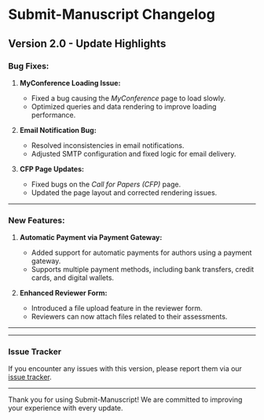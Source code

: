 # Submit-Manuscript Changelog

## Version 2.0 - Update Highlights

### Bug Fixes:
1. **MyConference Loading Issue:**
   - Fixed a bug causing the *MyConference* page to load slowly.
   - Optimized queries and data rendering to improve loading performance.

2. **Email Notification Bug:**
   - Resolved inconsistencies in email notifications.
   - Adjusted SMTP configuration and fixed logic for email delivery.

3. **CFP Page Updates:**
   - Fixed bugs on the *Call for Papers (CFP)* page.
   - Updated the page layout and corrected rendering issues.

---

### New Features:
1. **Automatic Payment via Payment Gateway:**
   - Added support for automatic payments for authors using a payment gateway.
   - Supports multiple payment methods, including bank transfers, credit cards, and digital wallets.

2. **Enhanced Reviewer Form:**
   - Introduced a file upload feature in the reviewer form.
   - Reviewers can now attach files related to their assessments.

---


---

### Issue Tracker
If you encounter any issues with this version, please report them via our [issue tracker](https://github.com/Pajon-Teknologi/submit-manuscript-changelog/issues).

---

Thank you for using Submit-Manuscript! We are committed to improving your experience with every update.
